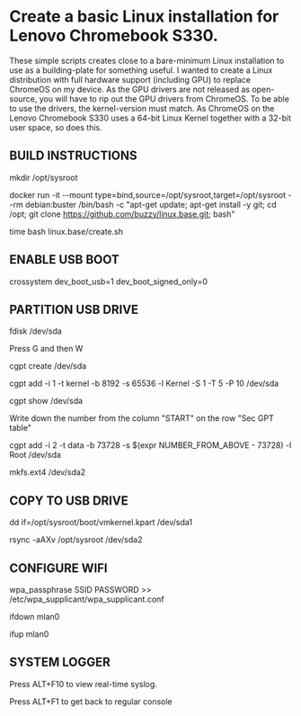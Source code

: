 # Create a basic Linux installation for Lenovo Chromebook S330.

These simple scripts creates close to a bare-minimum Linux installation to use as a building-plate for something useful.
I wanted to create a Linux distribution with full hardware support (including GPU) to replace ChromeOS on my device. As the GPU drivers are not released as open-source, you will have to rip out the GPU drivers from ChromeOS. To be able to use the drivers, the kernel-version must match. As ChromeOS on the Lenovo Chromebook S330 uses a 64-bit Linux Kernel together with a 32-bit user space, so does this.

## BUILD INSTRUCTIONS

mkdir /opt/sysroot

docker run -it --mount type=bind,source=/opt/sysroot,target=/opt/sysroot --rm debian:buster /bin/bash -c "apt-get update; apt-get install -y git; cd /opt; git clone https://github.com/buzzy/linux.base.git; bash"

time bash linux.base/create.sh

## ENABLE USB BOOT

crossystem dev_boot_usb=1 dev_boot_signed_only=0

## PARTITION USB DRIVE

fdisk /dev/sda

Press G and then W

cgpt create /dev/sda

cgpt add -i 1 -t kernel -b 8192 -s 65536 -l Kernel -S 1 -T 5 -P 10 /dev/sda

cgpt show /dev/sda

Write down the number from the column "START" on the row "Sec GPT table"

cgpt add -i 2 -t data -b 73728 -s $(expr NUMBER_FROM_ABOVE - 73728) -l Root /dev/sda

mkfs.ext4 /dev/sda2

## COPY TO USB DRIVE

dd if=/opt/sysroot/boot/vmkernel.kpart /dev/sda1

rsync -aAXv /opt/sysroot /dev/sda2

## CONFIGURE WIFI

wpa_passphrase SSID PASSWORD >> /etc/wpa_supplicant/wpa_supplicant.conf

ifdown mlan0

ifup mlan0

## SYSTEM LOGGER

Press ALT+F10 to view real-time syslog.

Press ALT+F1 to get back to regular console
